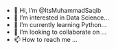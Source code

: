 - 👋 Hi, I’m @ItsMuhammadSaqib
- 👀 I’m interested in Data Science...
- 🌱 I’m currently learning Python...
- 💞️ I’m looking to collaborate on ...
- 📫 How to reach me ...

<!---
ItsMuhammadSaqib/ItsMuhammadSaqib is a ✨ special ✨ repository because its `README.md` (this file) appears on your GitHub profile.
You can click the Preview link to take a look at your changes.
--->
